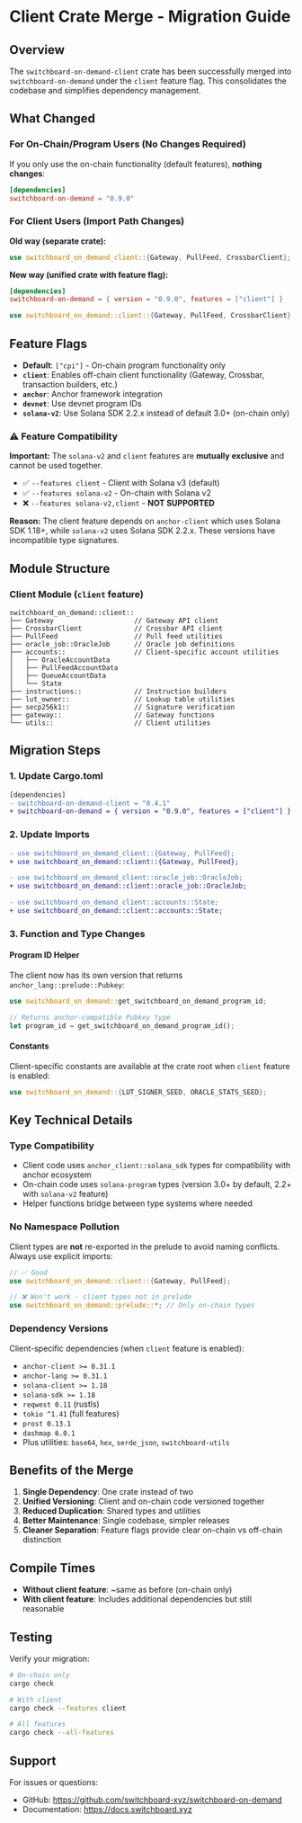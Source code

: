 # Client Crate Merge - Migration Guide

## Overview

The `switchboard-on-demand-client` crate has been successfully merged into `switchboard-on-demand` under the `client` feature flag. This consolidates the codebase and simplifies dependency management.

## What Changed

### For On-Chain/Program Users (No Changes Required)
If you only use the on-chain functionality (default features), **nothing changes**:

```toml
[dependencies]
switchboard-on-demand = "0.9.0"
```

### For Client Users (Import Path Changes)

**Old way (separate crate):**
```rust
use switchboard_on_demand_client::{Gateway, PullFeed, CrossbarClient};
```

**New way (unified crate with feature flag):**
```toml
[dependencies]
switchboard-on-demand = { version = "0.9.0", features = ["client"] }
```

```rust
use switchboard_on_demand::client::{Gateway, PullFeed, CrossbarClient};
```

## Feature Flags

- **Default**: `["cpi"]` - On-chain program functionality only
- **`client`**: Enables off-chain client functionality (Gateway, Crossbar, transaction builders, etc.)
- **`anchor`**: Anchor framework integration
- **`devnet`**: Use devnet program IDs
- **`solana-v2`**: Use Solana SDK 2.2.x instead of default 3.0+ (on-chain only)

### ⚠️ Feature Compatibility

**Important:** The `solana-v2` and `client` features are **mutually exclusive** and cannot be used together.

- ✅ `--features client` - Client with Solana v3 (default)
- ✅ `--features solana-v2` - On-chain with Solana v2
- ❌ `--features solana-v2,client` - **NOT SUPPORTED**

**Reason:** The client feature depends on `anchor-client` which uses Solana SDK 1.18+, while `solana-v2` uses Solana SDK 2.2.x. These versions have incompatible type signatures.

## Module Structure

### Client Module (`client` feature)
```
switchboard_on_demand::client::
├── Gateway                    // Gateway API client
├── CrossbarClient             // Crossbar API client
├── PullFeed                   // Pull feed utilities
├── oracle_job::OracleJob      // Oracle job definitions
├── accounts::                 // Client-specific account utilities
│   ├── OracleAccountData
│   ├── PullFeedAccountData
│   ├── QueueAccountData
│   └── State
├── instructions::             // Instruction builders
├── lut_owner::                // Lookup table utilities
├── secp256k1::                // Signature verification
├── gateway::                  // Gateway functions
└── utils::                    // Client utilities
```

## Migration Steps

### 1. Update Cargo.toml
```diff
[dependencies]
- switchboard-on-demand-client = "0.4.1"
+ switchboard-on-demand = { version = "0.9.0", features = ["client"] }
```

### 2. Update Imports
```diff
- use switchboard_on_demand_client::{Gateway, PullFeed};
+ use switchboard_on_demand::client::{Gateway, PullFeed};

- use switchboard_on_demand_client::oracle_job::OracleJob;
+ use switchboard_on_demand::client::oracle_job::OracleJob;

- use switchboard_on_demand_client::accounts::State;
+ use switchboard_on_demand::client::accounts::State;
```

### 3. Function and Type Changes

#### Program ID Helper
The client now has its own version that returns `anchor_lang::prelude::Pubkey`:
```rust
use switchboard_on_demand::get_switchboard_on_demand_program_id;

// Returns anchor-compatible Pubkey type
let program_id = get_switchboard_on_demand_program_id();
```

#### Constants
Client-specific constants are available at the crate root when `client` feature is enabled:
```rust
use switchboard_on_demand::{LUT_SIGNER_SEED, ORACLE_STATS_SEED};
```

## Key Technical Details

### Type Compatibility
- Client code uses `anchor_client::solana_sdk` types for compatibility with anchor ecosystem
- On-chain code uses `solana-program` types (version 3.0+ by default, 2.2+ with `solana-v2` feature)
- Helper functions bridge between type systems where needed

### No Namespace Pollution
Client types are **not** re-exported in the prelude to avoid naming conflicts. Always use explicit imports:
```rust
// ✅ Good
use switchboard_on_demand::client::{Gateway, PullFeed};

// ❌ Won't work - client types not in prelude
use switchboard_on_demand::prelude::*; // Only on-chain types
```

### Dependency Versions
Client-specific dependencies (when `client` feature is enabled):
- `anchor-client >= 0.31.1`
- `anchor-lang >= 0.31.1`
- `solana-client >= 1.18`
- `solana-sdk >= 1.18`
- `reqwest 0.11` (rustls)
- `tokio ^1.41` (full features)
- `prost 0.13.1`
- `dashmap 6.0.1`
- Plus utilities: `base64`, `hex`, `serde_json`, `switchboard-utils`

## Benefits of the Merge

1. **Single Dependency**: One crate instead of two
2. **Unified Versioning**: Client and on-chain code versioned together
3. **Reduced Duplication**: Shared types and utilities
4. **Better Maintenance**: Single codebase, simpler releases
5. **Cleaner Separation**: Feature flags provide clear on-chain vs off-chain distinction

## Compile Times

- **Without client feature**: ~same as before (on-chain only)
- **With client feature**: Includes additional dependencies but still reasonable

## Testing

Verify your migration:
```bash
# On-chain only
cargo check

# With client
cargo check --features client

# All features
cargo check --all-features
```

## Support

For issues or questions:
- GitHub: https://github.com/switchboard-xyz/switchboard-on-demand
- Documentation: https://docs.switchboard.xyz